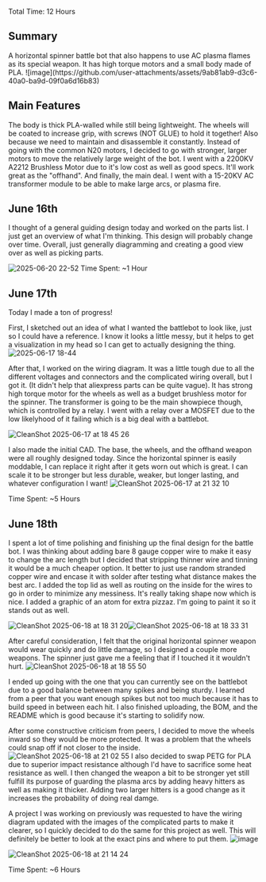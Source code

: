 Total Time: 12 Hours

<h2>Summary</h2>
A horizontal spinner battle bot that also happens to use AC plasma flames as its special weapon. It has high torque motors and a small body made of PLA.
![image](https://github.com/user-attachments/assets/9ab81ab9-d3c6-40a0-ba9d-09f0a6d16b83)


<h2>Main Features</h2>
The body is thick PLA-walled while still being lightweight. The wheels will be coated to increase grip, with screws (NOT GLUE) to hold it together! Also because we need to maintain and disassemble it constantly. Instead of going with the common N20 motors, I decided to go with stronger, larger motors to move the relatively large weight of the bot. I went with a 2200KV A2212 Brushless Motor due to it's low cost as well as good specs. It'll work great as the "offhand". And finally, the main deal. I went with a 15-20KV AC transformer module to be able to make large arcs, or plasma fire. 

<h2>June 16th</h2>
I thought of a general guiding design today and worked on the parts list. I just get an overview of what I'm thinking. This design will probably change over time. Overall, just generally diagramming and creating a good view over as well as picking parts.

![2025-06-20 22-52](https://github.com/user-attachments/assets/a1c5aadd-d878-4a9b-8744-af58bcdfe70a)
Time Spent: ~1 Hour

<h2>June 17th</h2>
Today I made a ton of progress!

First, I sketched out an idea of what I wanted the battlebot to look like, just so I could have a reference. I know it looks a little messy, but it helps to get a visualization in my head so I can get to actually designing the thing.
![2025-06-17 18-44](https://github.com/user-attachments/assets/62db8e53-1df1-4ce7-9622-772ee240605a)

After that, I worked on the wiring diagram. It was a little tough due to all the different voltages and connectors and the complicated wiring overall, but I got it. (It didn't help that aliexpress parts can be quite vague). It has strong high torque motor for the wheels as well as a budget brushless motor for the spinner. The transformer is going to be the main showpiece though, which is controlled by a relay. I went with a relay over a MOSFET due to the low likelyhood of it failing which is a big deal with a battlebot.

![CleanShot 2025-06-17 at 18 45 26](https://github.com/user-attachments/assets/08987e5e-d7e8-4cd7-bfce-2de6313aa0fc)

I also made the initial CAD. The base, the wheels, and the offhand weapon were all roughly designed today. Since the horizontal spinner is easily moddable, I can replace it right after it gets worn out which is great. I can scale it to be stronger but less durable, weaker, but longer lasting, and whatever configuration I want! 
![CleanShot 2025-06-17 at 21 32 10](https://github.com/user-attachments/assets/f835d504-9d7a-43be-b627-e2dff5624704)

Time Spent: ~5 Hours

<h2>June 18th</h2>
I spent a lot of time polishing and finishing up the final design for the battle bot. I was thinking about adding bare 8 gauge copper wire to make it easy to change the arc length but I decided that stripping thinner wire and tinning it would be a much cheaper option. It better to just use random stranded copper wire and encase it with solder after testing what distance makes the best arc. I added the top lid as well as routing on the inside for the wires to go in order to minimize any messiness. It's really taking shape now which is nice. I added a graphic of an atom for extra pizzaz. I'm going to paint it so it stands out as well.

![CleanShot 2025-06-18 at 18 31 20](https://github.com/user-attachments/assets/ee4039d5-b43d-4c38-99ba-9a323fc0d5de)![CleanShot 2025-06-18 at 18 33 31](https://github.com/user-attachments/assets/09480184-ef49-4c8d-9037-c19027891ab4)

After careful consideration, I felt that the original horizontal spinner weapon would wear quickly and do little damage, so I designed a couple more weapons. The spinner just gave me a feeling that if I touched it it wouldn't hurt.
![CleanShot 2025-06-18 at 18 55 50](https://github.com/user-attachments/assets/e0a6138e-08f3-4d7b-8594-115dcdf9824d)


I ended up going with the one that you can currently see on the battlebot due to a good balance between many spikes and being sturdy. I learned from a peer that you want enough spikes but not too much because it has to build speed in between each hit.
I also finished uploading, the BOM, and the README which is good because it's starting to solidify now.

After some constructive criticism from peers, I decided to move the wheels inward so they would be more protected. It was a problem that the wheels could snap off if not closer to the inside.
![CleanShot 2025-06-18 at 21 02 55](https://github.com/user-attachments/assets/574d3df3-d768-4c26-9aa1-5335f85ce530)
I also decided to swap PETG for PLA due to superior impact resistance although I'd have to sacrifice some heat resistance as well.
I then changed the weapon a bit to be stronger yet still fulfill its purpose of guarding the plasma arcs by adding heavy hitters as well as making it thicker. Adding two larger hitters is a good change as it increases the probability of doing real damge.

A project I was working on previously was requested to have the wiring diagram updated with the images of the complicated parts to make it clearer, so I quickly decided to do the same for this project as well. This will definitely be better to look at the exact pins and where to put them. ![image](https://github.com/user-attachments/assets/5b7879b0-f4c6-4e0e-a0ba-518b791f2e2b)


![CleanShot 2025-06-18 at 21 14 24](https://github.com/user-attachments/assets/acc2ad7a-5891-42f9-bffc-6b50132fe27a)

Time Spent: ~6 Hours


